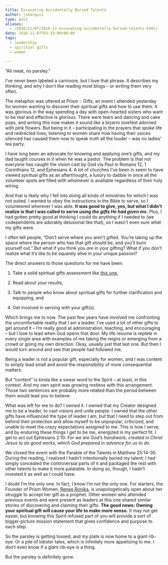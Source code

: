 ```yaml
---
title: Excavating Accidentally Buried Talents
author: jsmarquis
type: post
aliases:
  - /2016/11/07/2016-11-excavating-accidentally-buried-talents-html/
date: 2016-11-07T03:33:00+00:00
tags:
  - leadership
  - spiritual gifts
  - women

---
```

&#8220;All meat, no parsley.&#8221;
  
I&#8217;ve never been labeled a carnivore, but I love that phrase. It describes my thinking, and why I don&#8217;t like reading most blogs &#8211; or writing them very often.

The metaphor was uttered at Prism :: Gifts, an event I attended yesterday for women wanting to discover their spiritual gifts and how to use them. It was glorious in the way spending a day with open-hearted sisters who want to be real and effective is glorious. There were tears and dancing and cake pops, and writing this now makes it sound like a bizarro lovefest adorned with pink flowers. But being in it &#8211; participating in the prayers that spoke life and redirected lives, listening to women share how having their voices silenced has caused them now to speak truth all the louder &#8211; was no ladies&#8217; tea party. 

I have long been an advocate for knowing and applying one&#8217;s gifts, and my dad taught courses in it when he was a pastor. The problem is that not everyone has caught the vision cast by God via Paul in Romans 12, 1 Corinthians 12, and Ephesians 4. A lot of churches I&#8217;ve been in seem to have viewed spiritual gifts as an afterthought, a luxury to dabble in once all the volunteer spots are filled with whomever is available regardless of their holy wiring.

And that is likely why I fell into doing all kinds of ministries for which I was not suited. I wanted to obey the instructions in the Bible to serve, so I volunteered wherever I was able. **It was good to give, yes, but what I didn&#8217;t realize is that I was called to serve _using the gifts He had given me_.** Plus, I had gotten pretty good at thinking I could do anything if I needed to (we codependents are adorably delusional like that), so I wasn&#8217;t even sure what my gifts were.

I often tell people, &#8220;Don&#8217;t serve where you aren&#8217;t gifted. You&#8217;re taking up the space where the person who has that gift should be, and you&#8217;ll burn yourself out.&#8221; But what if you think you _are_ in your gifting? What if you don&#8217;t realize what it&#8217;s like to be squarely alive in your unique passion?

The direct answers to those questions for me have been:
  
1. Take a solid spiritual gifts assessment like <a href="https://amzn.com/080079740X" target="_blank">this one</a>,
  
2. Read about your results, 
  
3. Talk to people who know about spiritual gifts for further clarification and equipping, and
  
4. Get involved in serving with your gift(s).

Which brings me to now. The past few years have involved me confronting the uncomfortable reality that I am a leader. I&#8217;ve used a lot of other gifts to get around it &#8211; I&#8217;m really good at administration, teaching, and encouraging &#8211; but I love to lead when God opens that door. My life resume is replete in every single area with examples of me taking the reigns or emerging from a crowd or going my own direction. Okay, usually just that last one. But then I would turn around and see that people had followed me.

Being a leader is not a popular gift, especially for women, and I was content to simply lead small and avoid the responsibility of more consequential matters.

But &#8220;content&#8221; is kinda like a swear word to the Spirit &#8211; at least, in this context. And my own spirit was growing restless with this arrangement. Those two sentences are probably more related than the period between them would lead you to believe.

What was left for me to do? I owned it. I owned that my Creator designed me to be a leader, to cast visions and unite people. I owned that the other gifts have influenced the type of leader I am, but that I need to step out from behind their protection and allow myself to be unpopular, criticized, and unable to meet the crazy expectations assigned to me. This is how I serve, and by enduring these things I get to be me, energized in my perfect fit. I get to act out Ephesians 2:10: _For we are God’s handiwork, created in Christ Jesus to do good works, which God prepared in advance for us to do._

We closed the event with the Parable of the Talents in Matthew 25:14-30. During the reading, I realized I hadn&#8217;t intentionally buried my talent; I had simply concealed the controversial parts of it and packaged the rest with other talents to make it more palatable. In doing so, though, I hadn&#8217;t invested it as well as I could have. 

I doubt I&#8217;m the only one. In fact, I know I&#8217;m not the only one. For starters, the Founder of Prism Women, <a href="http://www.prismwomen.com/about/" target="_blank">Renee Ronika</a>, is unapologetically open about her struggle to accept her gift as a prophet. Other women who attended previous events and were present as leaders at this one shared similar stories of discovering and claiming their gifts. **The good news: Owning your spiritual gift will cause your life to make more sense.** It may not get easier, but knowing this Spirit-infused part of you will provide a sort of bigger-picture mission statement that gives confidence and purpose to each step.

So the parsley is getting tossed, and my plate is now home to a giant rib-eye. Or a pile of lobster tales, which is infinitely more appetizing to me. I don&#8217;t even know if a giant rib-eye is a thing.

But the parsley is definitely gone.